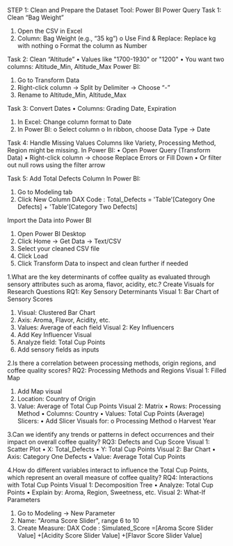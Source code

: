 STEP 1: Clean and Prepare the Dataset
Tool: Power BI Power Query
Task 1: Clean “Bag Weight”
1.	Open the CSV in Excel
2.	Column: Bag Weight (e.g., “35 kg”)
o	Use Find & Replace: Replace kg with nothing
o	Format the column as Number

Task 2: Clean “Altitude”
•	Values like "1700-1930" or "1200"
•	You want two columns: Altitude_Min, Altitude_Max
 Power BI:
1.	Go to Transform Data
2.	Right-click column → Split by Delimiter → Choose “-”
3.	Rename to Altitude_Min, Altitude_Max

Task 3: Convert Dates
•	Columns: Grading Date, Expiration
1.	In Excel: Change column format to Date
2.	In Power BI:
o	Select column
o	In ribbon, choose Data Type → Date

Task 4: Handle Missing Values
Columns like Variety, Processing Method, Region might be missing.
In Power BI:
•	Open Power Query (Transform Data)
•	Right-click column → choose Replace Errors or Fill Down
•	Or filter out null rows using the filter arrow

Task 5: Add Total Defects Column
In Power BI:
1.	Go to Modeling tab
2.	Click New Column
DAX Code :
Total_Defects = 'Table'[Category One Defects] + 'Table'[Category Two Defects]


Import the Data into Power BI
1.	Open Power BI Desktop
2.	Click Home → Get Data → Text/CSV
3.	Select your cleaned CSV file
4.	Click Load
5.	Click Transform Data to inspect and clean further if needed

1.What are the key determinants of coffee quality as evaluated through sensory attributes such as aroma, flavor, acidity, etc.?
Create Visuals for Research Questions
RQ1: Key Sensory Determinants
Visual 1: Bar Chart of Sensory Scores
1.	Visual: Clustered Bar Chart
2.	Axis: Aroma, Flavor, Acidity, etc.
3.	Values: Average of each field
Visual 2: Key Influencers
1.	Add Key Influencer Visual
2.	Analyze field: Total Cup Points
3.	Add sensory fields as inputs
 

2.Is there a correlation between processing methods, origin regions, and coffee quality scores?
RQ2: Processing Methods and Regions
Visual 1: Filled Map
1.	Add Map visual
2.	Location: Country of Origin
3.	Value: Average of Total Cup Points
Visual 2: Matrix
•	Rows: Processing Method
•	Columns: Country
•	Values: Total Cup Points (Average)
 Slicers:
•	Add Slicer Visuals for:
o	Processing Method
o	Harvest Year
 

3.Can we identify any trends or patterns in defect occurrences and their impact on overall coffee quality?
RQ3: Defects and Cup Score
Visual 1: Scatter Plot
•	X: Total_Defects
•	Y: Total Cup Points
Visual 2: Bar Chart
•	Axis: Category One Defects
•	Value: Average Total Cup Points
 

4.How do different variables interact to influence the Total Cup Points, which represent an overall measure of coffee quality?
RQ4: Interactions with Total Cup Points
 Visual 1: Decomposition Tree
•	Analyze: Total Cup Points
•	Explain by: Aroma, Region, Sweetness, etc.
 Visual 2: What-If Parameters
1.	Go to Modeling → New Parameter
2.	Name: "Aroma Score Slider", range 6 to 10
3.	Create Measure:
DAX Code :
Simulated_Score =[Aroma Score Slider Value] +[Acidity Score Slider Value] +[Flavor Score Slider Value]
 
